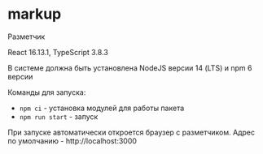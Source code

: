 # markup
Разметчик 

React 16.13.1, TypeScript 3.8.3

В системе должна быть установлена NodeJS версии 14 (LTS) и npm 6 версии 

Команды для запуска:
- ```npm ci``` - установка модулей для работы пакета
- ```npm run start``` - запуск

При запуске автоматически откроется браузер с разметчиком. Адрес по умолчанию - http://localhost:3000 